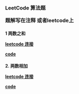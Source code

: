 <h3>LeetCode 算法题
<p> 题解写在注释 或者leetcode上
<h4> 1  两数之和
<p><a href="https://leetcode-cn.com/problems/two-sum">leetcode 连接</a>
 <p><a href="https://github.com/mood321/JavaDemo/blob/master/src/main/java/algorithm/leetcode/twoSum.java"> code</a>

<h4> 2. 两数相加
<p><a href="https://leetcode-cn.com/problems/add-two-numbers">leetcode 连接</a>
 <p><a href="https://github.com/mood321/JavaDemo/blob/master/src/main/java/algorithm/leetcode/addTwoNumbers.java"> code</a>